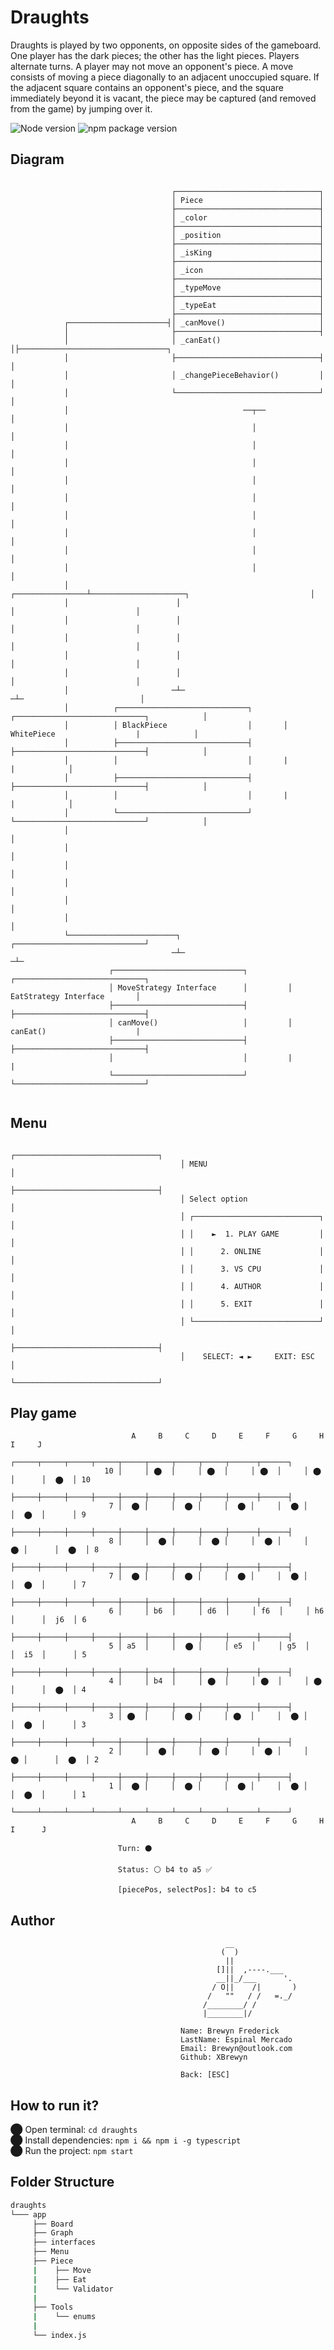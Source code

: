 # Draughts

Draughts is played by two opponents, on opposite sides of the gameboard. One player has the dark pieces; the other has the light pieces. 
Players alternate turns. A player may not move an opponent's piece. A move consists of moving a piece diagonally to an adjacent unoccupied square. 
If the adjacent square contains an opponent's piece, and the square immediately beyond it is vacant, the piece may be captured (and removed from the game) by jumping over it.

 ![Node version](https://img.shields.io/badge/Node%20version->=v17.3.1-green)
 ![npm package version](https://img.shields.io/badge/npm%20package->=v8.3.0-green)

## Diagram
```

                                    ┌────────────────────────────────┐
                                    │ Piece                          │
                                    ├────────────────────────────────┤
                                    │ _color                         │
                                    ├────────────────────────────────┤
                                    │ _position                      │
                                    ├────────────────────────────────┤
                                    │ _isKing                        │
                                    ├────────────────────────────────┤
                                    │ _icon                          │
                                    ├────────────────────────────────┤
                                    │ _typeMove                      │
                                    ├────────────────────────────────┤
                                    │ _typeEat                       │
                                    ├────────────────────────────────┤
            ┌──────────────────────┤│ _canMove()                     │
            │                       ├────────────────────────────────┤
            │                       │ _canEat()                      │├─────────────────────────────────┐
            │                       ├────────────────────────────────┤                                  │
            │                       │ _changePieceBehavior()         │                                  │
            │                       └────────────────────────────────┘                                  │
            │                                       ──┬──                                               │
            │                                         │                                                 │
            │                                         │                                                 │
            │                                         │                                                 │
            │                                         │                                                 │
            │                                         │                                                 │
            │                                         │                                                 │
            │                                         │                                                 │
            │                                         │                                                 │
            │                                         │                                                 │
            │                        ┌────────────────┴─────────────────────┐                           │
            │                        │                                      │                           │
            │                        │                                      │                           │
            │                        │                                      │                           │
            │                        │                                      │                           │
            │                        │                                      │                           │
            │                       ─┴─                                    ─┴─                          │
            │          ┌─────────────────────────────┐       ┌─────────────────────────────┐            │
            │          │ BlackPiece                  │       │ WhitePiece                  |            │
            │          ├─────────────────────────────┤       ├─────────────────────────────┤            │
            │          │                             │       |                             |            │
            │          ├─────────────────────────────┤       ├─────────────────────────────┤            │
            │          │                             │       |                             |            │
            │          └─────────────────────────────┘       └─────────────────────────────┘            │
            │                                                                                           │
            │                                                                                           │
            │                                                                                           │
            │                                                                                           │
            │                                                                                           │
            │                                                                                           │
            └────────────────────────┐                                    ┌─────────────────────────────┘
                                    ─┴─                                  ─┴─                 
                      ┌─────────────────────────────┐         ┌─────────────────────────────┐
                      │ MoveStrategy Interface      │         │ EatStrategy Interface       │
                      ├─────────────────────────────┤         ├─────────────────────────────┤
                      │ canMove()                   │         │ canEat()                    |
                      ├─────────────────────────────┤         ├─────────────────────────────┤
                      │                             │         |                             |
                      └─────────────────────────────┘         └─────────────────────────────┘ 


```
## Menu

                                          ┌────────────────────────────────┐
                                          │ MENU                           │
                                          ├────────────────────────────────┤
                                          │ Select option                  │
                                          │ ┌────────────────────────────┐ │
                                          │ │    ►  1. PLAY GAME         │ │
                                          │ │      2. ONLINE             │ │
                                          │ │      3. VS CPU             │ │
                                          │ │      4. AUTHOR             │ │
                                          │ │      5. EXIT               │ │           
                                          │ └────────────────────────────┘ │
                                          ├────────────────────────────────┤
                                          │    SELECT: ◄ ►     EXIT: ESC   │
                                          └────────────────────────────────┘


## Play game

                               A     B     C     D     E     F     G     H      I     J
                            ┌─────┬─────┬─────┬─────┬─────┬─────┬─────┬─────┬──────┬──────┐
                         10 │     │ ⬤  │     │ ⬤  │     │ ⬤  │     │ ⬤  │      │  ⬤  │ 10
                            ├─────┼─────┼─────┼─────┼─────┼─────┼─────┼─────┼──────┼──────┤
                          7 │  ⬤ │     │  ⬤ │     │  ⬤ │     │  ⬤ │     │  ⬤  │      │ 9
                            ├─────┼─────┼─────┼─────┼─────┼─────┼─────┼─────┼──────┼──────┤
                          8 │     │  ⬤ │     │  ⬤ │     │  ⬤ │     │  ⬤ │      │  ⬤  │ 8
                            ├─────┼─────┼─────┼─────┼─────┼─────┼─────┼─────┼──────┼──────┤
                          7 │  ⬤ │     │  ⬤ │     │  ⬤ │     │  ⬤ │     │  ⬤  │      │ 7
                            ├─────┼─────┼─────┼─────┼─────┼─────┼─────┼─────┼──────┼──────┤
                          6 │     │ b6  │     │ d6  │     │ f6  │     │ h6  │      │  j6  │ 6 
                            ├─────┼─────┼─────┼─────┼─────┼─────┼─────┼─────┼──────┼──────┤
                          5 │ a5  │     │  ⬤ │     │ e5  │     │ g5  │     │  i5  │      │ 5
                            ├─────┼─────┼─────┼─────┼─────┼─────┼─────┼─────┼──────┼──────┤
                          4 │     │ b4  │     │ ⬤  │     │ ⬤  │     │ ⬤  │      │  ⬤  │ 4
                            ├─────┼─────┼─────┼─────┼─────┼─────┼─────┼─────┼──────┼──────┤
                          3 │ ⬤  │     │  ⬤ │     │ ⬤  │     │  ⬤ │     │  ⬤  │      │ 3
                            ├─────┼─────┼─────┼─────┼─────┼─────┼─────┼─────┼──────┼──────┤
                          2 │     │  ⬤ │     │  ⬤ │     │  ⬤ │     │  ⬤ │      │  ⬤  │ 2
                            ├─────┼─────┼─────┼─────┼─────┼─────┼─────┼─────┼──────┼──────┤
                          1 │  ⬤ │     │  ⬤ │     │  ⬤ │     │  ⬤ │     │  ⬤  │      │ 1
                            └─────┴─────┴─────┴─────┴─────┴─────┴─────┴─────┴──────┴──────┘
                               A     B     C     D     E     F     G     H      I      J

                            Turn: ⚫

                            Status: ⚪ b4 to a5 ✅

                            [piecePos, selectPos]: b4 to c5
                               
 ## Author
                                        
                                                    __ 
                                                   (  )
                                                    ||
                                                  []||  ,----.___
                                                  __||_/___      '.
                                                 / O||    /|       )
                                                /   ""   / /   =._/
                                               /________/ /
                                               |________|/

                                          Name: Brewyn Frederick
                                          LastName: Espinal Mercado
                                          Email: Brewyn@outlook.com
                                          Github: XBrewyn

                                          Back: [ESC]
                                          
                                   
 ## How to run it?
⬤ Open terminal: `cd draughts` <br/>
⬤ Install dependencies: `npm i && npm i -g typescript` <br/>
⬤ Run the project: `npm start`

                                       
## Folder Structure

  ```bash
  draughts
  └─── app
       ├── Board
       ├── Graph
       ├── interfaces
       ├── Menu
       ├── Piece
       |    ├── Move
       |    ├── Eat
       |    └── Validator
       |
       ├── Tools
       |    └── enums
       |
       └── index.js
   ```
